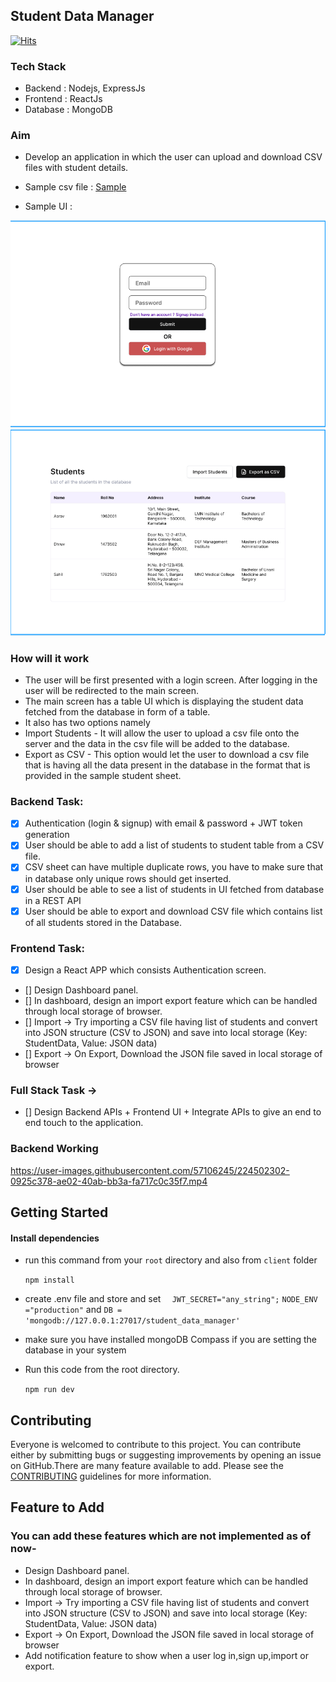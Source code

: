 ## Student Data Manager
[![Hits](https://hits.seeyoufarm.com/api/count/incr/badge.svg?url=https%3A%2F%2Fgithub.com%2Fvivekiet22%2Fstudent-data-manager&count_bg=%2379C83D&title_bg=%23555555&icon=keybase.svg&icon_color=%23E7E7E7&title=hits&edge_flat=false)](https://hits.seeyoufarm.com)
### Tech Stack

- Backend : Nodejs, ExpressJs 
- Frontend : ReactJs
- Database : MongoDB




### Aim
* Develop an application in which the user can upload and download CSV files with student details.

* Sample csv file : [Sample](public/uploads/sample.csv)
* Sample UI :

![](public/sample%20ui/login.png)
![](public/sample%20ui/dashboard.png)

<!-- add image of ui here -->

### How will it work

- The user will be first presented with a login screen. After logging in the user will be redirected to the main screen.
- The main screen has a table UI which is displaying the student data fetched from the database in form of a table.
- It also has two options namely
- Import Students - It will allow the user to upload a csv file onto the server and the data in the csv file will be added to the database.
- Export as CSV - This option would let the user to download a csv file that is having all the data present in the database in the format that is provided in the sample student sheet.


### Backend Task: 

- [x] Authentication (login & signup) with email & password + JWT token generation
- [x] User should be able to add a list of students to student table from a CSV file. 
- [x] CSV sheet can have multiple duplicate rows, you have to make sure that in database only unique rows should get inserted.
- [x] User should be able to see a list of students in UI fetched from database in a REST API
- [x] User should be able to export and download CSV file which contains list of all students stored in the Database.

### Frontend Task: 

- [x] Design a React APP which consists Authentication screen.
- [] Design Dashboard panel. 
- [] In dashboard, design an import export feature which can be handled through local storage of browser.
- [] Import -> Try importing a CSV file having list of students and convert into JSON structure (CSV to JSON) and save into local storage (Key: StudentData, Value: JSON data)
- [] Export -> On Export, Download the JSON file saved in local storage of browser







### Full Stack Task ->

- [] Design Backend APIs + Frontend UI + Integrate APIs to give an end to end touch to the application.

### Backend Working

https://user-images.githubusercontent.com/57106245/224502302-0925c378-ae02-40ab-bb3a-fa717c0c35f7.mp4

## Getting Started


#### Install dependencies


- run this command from your `root` directory and also from `client` folder 

    ```npm install ```

- create .env file and store and set `  JWT_SECRET="any_string";`
`NODE_ENV ="production"` and 
`DB = 'mongodb://127.0.0.1:27017/student_data_manager'
`
- make sure you have installed mongoDB Compass if you are setting the database in your system


- Run this code from the root directory.

    `npm run dev `


## Contributing

Everyone is welcomed to contribute to this project. You can contribute either by submitting bugs or suggesting improvements by opening an issue on GitHub.There are many feature available to add. Please see the [CONTRIBUTING](CONTRIBUTING.md) guidelines for more information.


## Feature to Add

### You can add these features which are not implemented as of now-
-  Design Dashboard panel. 
-  In dashboard, design an import export feature which can be handled through local storage of browser.
-  Import -> Try importing a CSV file having list of students and convert into JSON structure (CSV to JSON) and save into local storage (Key: StudentData, Value: JSON data)
-  Export -> On Export, Download the JSON file saved in local storage of browser
-  Add notification feature to show when a user log in,sign up,import or export.

